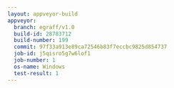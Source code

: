 ```yaml
---
layout: appveyor-build
appveyor:
  branch: egraff/v1.0
  build-id: 28783712
  build-number: 199
  commit: 97f33a913e89ca72546b83f7eccbc9825d854737
  job-id: j5qisro5g7w6lof1
  job-number: 1
  os-name: Windows
  test-result: 1
---
```

